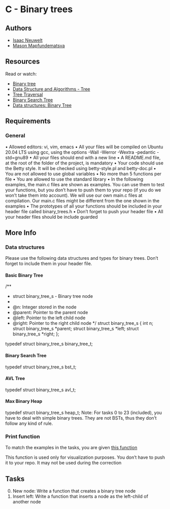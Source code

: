 # C - Binary trees


## Authors
- [Isaac Neuwelt](https://github.com/neuwelt)
- [Mason Mapfundematsva](https://github.com/masonk16/)

## Resources
Read or watch:

- [Binary tree](https://alx-intranet.hbtn.io/rltoken/1F2x42-8vUbOmU4L1C1KMg)
- [Data Structure and Algorithms - Tree](https://alx-intranet.hbtn.io/rltoken/QmcTMCkQyrgMjrqoWxYdhw) 
- [Tree Traversal](https://alx-intranet.hbtn.io/rltoken/nMxoYQdZR_guroan8JeqBQ) 
- [Binary Search Tree](https://alx-intranet.hbtn.io/rltoken/qO5dBlMnYJzbaWG3xVpcnQ) 
- [Data structures: Binary Tree](https://alx-intranet.hbtn.io/rltoken/BeyJ2gjlE7_djwRiDyeHig) 


## Requirements
### General
•	Allowed editors: vi, vim, emacs
•	All your files will be compiled on Ubuntu 20.04 LTS using gcc, using the options -Wall -Werror -Wextra -pedantic -std=gnu89
•	All your files should end with a new line
•	A README.md file, at the root of the folder of the project, is mandatory
•	Your code should use the Betty style. It will be checked using betty-style.pl and betty-doc.pl
•	You are not allowed to use global variables
•	No more than 5 functions per file
•	You are allowed to use the standard library
•	In the following examples, the main.c files are shown as examples. You can use them to test your functions, but you don’t have to push them to your repo (if you do we won’t take them into account). We will use our own main.c files at compilation. Our main.c files might be different from the one shown in the examples
•	The prototypes of all your functions should be included in your header file called binary_trees.h
•	Don’t forget to push your header file
•	All your header files should be include guarded



## More Info
### Data structures
Please use the following data structures and types for binary trees. Don’t forget to include them in your header file.

#### Basic Binary Tree
/**
 * struct binary_tree_s - Binary tree node
 *
 * @n: Integer stored in the node
 * @parent: Pointer to the parent node
 * @left: Pointer to the left child node
 * @right: Pointer to the right child node
 */
struct binary_tree_s
{
    int n;
    struct binary_tree_s *parent;
    struct binary_tree_s *left;
    struct binary_tree_s *right;
};

typedef struct binary_tree_s binary_tree_t;

#### Binary Search Tree
typedef struct binary_tree_s bst_t;

#### AVL Tree
typedef struct binary_tree_s avl_t;

#### Max Binary Heap
typedef struct binary_tree_s heap_t;
Note: For tasks 0 to 23 (included), you have to deal with simple binary trees. They are not BSTs, thus they don’t follow any kind of rule.

### Print function
To match the examples in the tasks, you are given [this function](https://github.com/holbertonschool/0x1C.c)

This function is used only for visualization purposes. You don’t have to push it to your repo. It may not be used during the correction


## Tasks

0. New node: Write a function that creates a binary tree node
1. Insert left: Write a function that inserts a node as the left-child of another node